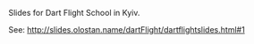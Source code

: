 Slides for Dart Flight School in Kyiv.

See: http://slides.olostan.name/dartFlight/dartflightslides.html#1
